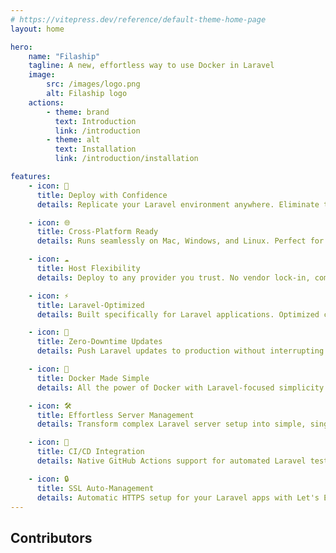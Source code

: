 ```yaml
---
# https://vitepress.dev/reference/default-theme-home-page
layout: home

hero:
    name: "Filaship"
    tagline: A new, effortless way to use Docker in Laravel
    image:
        src: /images/logo.png
        alt: Filaship logo
    actions:
        - theme: brand
          text: Introduction
          link: /introduction
        - theme: alt
          text: Installation
          link: /introduction/installation

features:
    - icon: 🚀
      title: Deploy with Confidence
      details: Replicate your Laravel environment anywhere. Eliminate the "works on my machine" problem forever.

    - icon: 🌐
      title: Cross-Platform Ready
      details: Runs seamlessly on Mac, Windows, and Linux. Perfect for Laravel teams with diverse development setups.

    - icon: ☁️
      title: Host Flexibility
      details: Deploy to any provider you trust. No vendor lock-in, complete freedom in your hosting choices.

    - icon: ⚡
      title: Laravel-Optimized
      details: Built specifically for Laravel applications. Optimized configurations for Artisan, queues, and scheduled tasks.

    - icon: 🔄
      title: Zero-Downtime Updates
      details: Push Laravel updates to production without interrupting your users' experience.

    - icon: 🐳
      title: Docker Made Simple
      details: All the power of Docker with Laravel-focused simplicity. No complex configurations required.

    - icon: 🛠️
      title: Effortless Server Management
      details: Transform complex Laravel server setup into simple, single-command operations.

    - icon: 🔧
      title: CI/CD Integration
      details: Native GitHub Actions support for automated Laravel testing and deployment workflows.

    - icon: 🔒
      title: SSL Auto-Management
      details: Automatic HTTPS setup for your Laravel apps with Let's Encrypt integration and renewal.
---
```


<div style="margin-left: auto; margin-right: auto; max-width: 72rem;">
  <h2>
    Contributors
  </h2>
  
  <Contributors style="margin-bottom: 2.5rem;" />
</div>